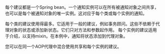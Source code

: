 每个建议都是一个Spring bean。一个通知实例可以在所有被通知对象之间共享，也可以是每个被通知对象的唯一实例。这对应于每个类或每个实例的通知。

每个类的建议使用得最多。它适用于一般的建议，例如事务顾问。这些不依赖于代理对象的状态或添加新状态。它们只对方法和参数起作用。
每个实例的建议适用于介绍，以支持mixin。在本例中，通知将状态添加到代理对象。

您可以在同一个AOP代理中混合使用共享和每个实例的建议。